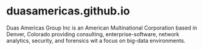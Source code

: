 # duasamericas.github.io
Duas Americas Group Inc is an American Multinational Corporation based in Denver, Colorado providing consulting, enterprise-software, network analytics, security, and forensics wit a focus on big-data environments.
